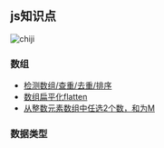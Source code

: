 ## js知识点

![chiji](https://github.com/arch-leo/primary/blob/master/timg.jpg)

### 数组
* [检测数组/查重/去重/排序](https://github.com/arch-leo/primary/blob/master/array/array.md)
* [数组扁平化flatten](https://github.com/arch-leo/primary/blob/master/array/flatten.md)
* [从整数元素数组中任选2个数，和为M](https://github.com/arch-leo/primary/blob/master/array/calc.md)

### 数据类型
